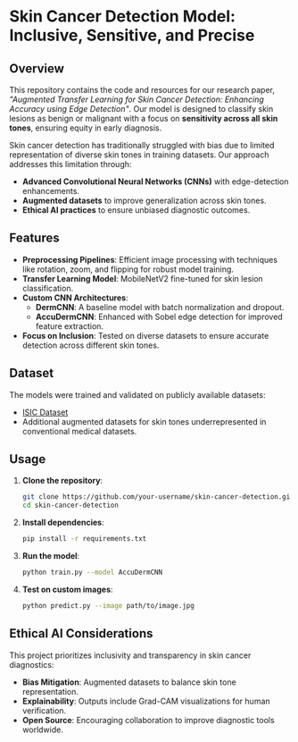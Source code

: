 
# Skin Cancer Detection Model: Inclusive, Sensitive, and Precise

## Overview
This repository contains the code and resources for our research paper, *"Augmented Transfer Learning for Skin Cancer Detection: Enhancing Accuracy using Edge Detection"*. Our model is designed to classify skin lesions as benign or malignant with a focus on **sensitivity across all skin tones**, ensuring equity in early diagnosis.

Skin cancer detection has traditionally struggled with bias due to limited representation of diverse skin tones in training datasets. Our approach addresses this limitation through:
- **Advanced Convolutional Neural Networks (CNNs)** with edge-detection enhancements.
- **Augmented datasets** to improve generalization across skin tones.
- **Ethical AI practices** to ensure unbiased diagnostic outcomes.

## Features
- **Preprocessing Pipelines**: Efficient image processing with techniques like rotation, zoom, and flipping for robust model training.
- **Transfer Learning Model**: MobileNetV2 fine-tuned for skin lesion classification.
- **Custom CNN Architectures**:
  - **DermCNN**: A baseline model with batch normalization and dropout.
  - **AccuDermCNN**: Enhanced with Sobel edge detection for improved feature extraction.
- **Focus on Inclusion**: Tested on diverse datasets to ensure accurate detection across different skin tones.

## Dataset
The models were trained and validated on publicly available datasets:
- [ISIC Dataset](https://isic-archive.com/)
- Additional augmented datasets for skin tones underrepresented in conventional medical datasets.

## Usage
1. **Clone the repository**:
   ```bash
   git clone https://github.com/your-username/skin-cancer-detection.git
   cd skin-cancer-detection
   ```

2. **Install dependencies**:
   ```bash
   pip install -r requirements.txt
   ```

3. **Run the model**:
   ```bash
   python train.py --model AccuDermCNN
   ```

4. **Test on custom images**:
   ```bash
   python predict.py --image path/to/image.jpg
   ```

## Ethical AI Considerations
This project prioritizes inclusivity and transparency in skin cancer diagnostics:
- **Bias Mitigation**: Augmented datasets to balance skin tone representation.
- **Explainability**: Outputs include Grad-CAM visualizations for human verification.
- **Open Source**: Encouraging collaboration to improve diagnostic tools worldwide.

